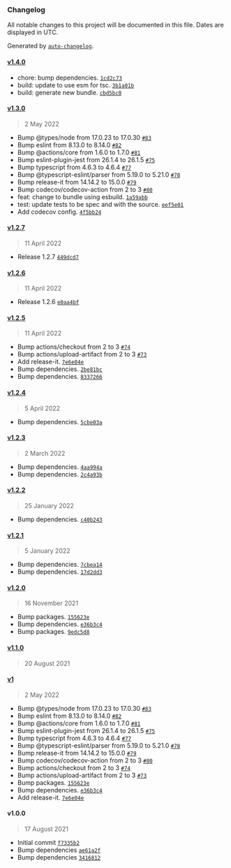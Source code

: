 ### Changelog

All notable changes to this project will be documented in this file. Dates are displayed in UTC.

Generated by [`auto-changelog`](https://github.com/CookPete/auto-changelog).

#### [v1.4.0](https://github.com/Codex-/await-remote-run/compare/v1.3.0...v1.4.0)

- chore: bump dependencies. [`1cd2c73`](https://github.com/Codex-/await-remote-run/commit/1cd2c731e1200a93ff8339356aa7fc7a285513c5)
- build: update to use esm for tsc. [`3b1a01b`](https://github.com/Codex-/await-remote-run/commit/3b1a01ba3ff9420e4294146dead425b820a08ce5)
- build: generate new bundle. [`cbd5bc0`](https://github.com/Codex-/await-remote-run/commit/cbd5bc0ce34c25a96c94fdf4160ce9a75ccf6cd9)

#### [v1.3.0](https://github.com/Codex-/await-remote-run/compare/v1.2.7...v1.3.0)

> 2 May 2022

- Bump @types/node from 17.0.23 to 17.0.30 [`#83`](https://github.com/Codex-/await-remote-run/pull/83)
- Bump eslint from 8.13.0 to 8.14.0 [`#82`](https://github.com/Codex-/await-remote-run/pull/82)
- Bump @actions/core from 1.6.0 to 1.7.0 [`#81`](https://github.com/Codex-/await-remote-run/pull/81)
- Bump eslint-plugin-jest from 26.1.4 to 26.1.5 [`#75`](https://github.com/Codex-/await-remote-run/pull/75)
- Bump typescript from 4.6.3 to 4.6.4 [`#77`](https://github.com/Codex-/await-remote-run/pull/77)
- Bump @typescript-eslint/parser from 5.19.0 to 5.21.0 [`#78`](https://github.com/Codex-/await-remote-run/pull/78)
- Bump release-it from 14.14.2 to 15.0.0 [`#79`](https://github.com/Codex-/await-remote-run/pull/79)
- Bump codecov/codecov-action from 2 to 3 [`#80`](https://github.com/Codex-/await-remote-run/pull/80)
- feat: change to bundle using esbuild. [`1a59abb`](https://github.com/Codex-/await-remote-run/commit/1a59abb4301ba91c1334a15e02b659053360d73d)
- test: update tests to be spec and with the source. [`eef5e01`](https://github.com/Codex-/await-remote-run/commit/eef5e01b4c81fdb626675dfaccc24030aa57321a)
- Add codecov config. [`4f5bb24`](https://github.com/Codex-/await-remote-run/commit/4f5bb2499941ff98674d086c1d24e3726c5dfdd5)

#### [v1.2.7](https://github.com/Codex-/await-remote-run/compare/v1.2.6...v1.2.7)

> 11 April 2022

- Release 1.2.7 [`449dcd7`](https://github.com/Codex-/await-remote-run/commit/449dcd7f16c55caed968041eef5f3f80d54749f7)

#### [v1.2.6](https://github.com/Codex-/await-remote-run/compare/v1.2.5...v1.2.6)

> 11 April 2022

- Release 1.2.6 [`e0aa4bf`](https://github.com/Codex-/await-remote-run/commit/e0aa4bf778d8c7cadf17965b04b1d0de05befa95)

#### [v1.2.5](https://github.com/Codex-/await-remote-run/compare/v1.2.4...v1.2.5)

> 11 April 2022

- Bump actions/checkout from 2 to 3 [`#74`](https://github.com/Codex-/await-remote-run/pull/74)
- Bump actions/upload-artifact from 2 to 3 [`#73`](https://github.com/Codex-/await-remote-run/pull/73)
- Add release-it. [`7e6e04e`](https://github.com/Codex-/await-remote-run/commit/7e6e04ea55aeeb33b9c4e4a587cc53c9c8af25f8)
- Bump dependencies. [`2be81bc`](https://github.com/Codex-/await-remote-run/commit/2be81bcc20a8b950735744d3b601477457f925f0)
- Bump dependencies. [`8337266`](https://github.com/Codex-/await-remote-run/commit/8337266c0a644f635febc10633cfd487e52041cc)

#### [v1.2.4](https://github.com/Codex-/await-remote-run/compare/v1.2.3...v1.2.4)

> 5 April 2022

- Bump dependencies. [`5cbe03a`](https://github.com/Codex-/await-remote-run/commit/5cbe03a4b35298a7fc52ccf5c17399778e9750aa)

#### [v1.2.3](https://github.com/Codex-/await-remote-run/compare/v1.2.2...v1.2.3)

> 2 March 2022

- Bump dependencies. [`4aa994a`](https://github.com/Codex-/await-remote-run/commit/4aa994a0c8a07ee76aaecd3e142a3d71208d4711)
- Bump dependencies. [`2c4a93b`](https://github.com/Codex-/await-remote-run/commit/2c4a93bd42a85b0312ad37bb5de49df34fb376ec)

#### [v1.2.2](https://github.com/Codex-/await-remote-run/compare/v1.2.1...v1.2.2)

> 25 January 2022

- Bump dependencies. [`c40b243`](https://github.com/Codex-/await-remote-run/commit/c40b243c92e43ac92f9399faeaa7c20f6b1edbfd)

#### [v1.2.1](https://github.com/Codex-/await-remote-run/compare/v1.2.0...v1.2.1)

> 5 January 2022

- Bump dependencies. [`7cbea14`](https://github.com/Codex-/await-remote-run/commit/7cbea14d138952dcc826050709c42327c4411c15)
- Bump dependencies. [`17d2dd3`](https://github.com/Codex-/await-remote-run/commit/17d2dd34ea64db2e5aec58058959bc739d5de23e)

#### [v1.2.0](https://github.com/Codex-/await-remote-run/compare/v1.1.0...v1.2.0)

> 16 November 2021

- Bump packages. [`155623e`](https://github.com/Codex-/await-remote-run/commit/155623e722f36fbb0b9d3947a1c36b4ab9403d84)
- Bump dependencies. [`e36b3c4`](https://github.com/Codex-/await-remote-run/commit/e36b3c4a7898bf551687527e069cae7942c081d1)
- Bump packages. [`9edc5d8`](https://github.com/Codex-/await-remote-run/commit/9edc5d8adff6b7e7d68df41f30f60844df01f0dc)

#### [v1.1.0](https://github.com/Codex-/await-remote-run/compare/v1...v1.1.0)

> 20 August 2021

#### [v1](https://github.com/Codex-/await-remote-run/compare/v1.0.0...v1)

> 2 May 2022

- Bump @types/node from 17.0.23 to 17.0.30 [`#83`](https://github.com/Codex-/await-remote-run/pull/83)
- Bump eslint from 8.13.0 to 8.14.0 [`#82`](https://github.com/Codex-/await-remote-run/pull/82)
- Bump @actions/core from 1.6.0 to 1.7.0 [`#81`](https://github.com/Codex-/await-remote-run/pull/81)
- Bump eslint-plugin-jest from 26.1.4 to 26.1.5 [`#75`](https://github.com/Codex-/await-remote-run/pull/75)
- Bump typescript from 4.6.3 to 4.6.4 [`#77`](https://github.com/Codex-/await-remote-run/pull/77)
- Bump @typescript-eslint/parser from 5.19.0 to 5.21.0 [`#78`](https://github.com/Codex-/await-remote-run/pull/78)
- Bump release-it from 14.14.2 to 15.0.0 [`#79`](https://github.com/Codex-/await-remote-run/pull/79)
- Bump codecov/codecov-action from 2 to 3 [`#80`](https://github.com/Codex-/await-remote-run/pull/80)
- Bump actions/checkout from 2 to 3 [`#74`](https://github.com/Codex-/await-remote-run/pull/74)
- Bump actions/upload-artifact from 2 to 3 [`#73`](https://github.com/Codex-/await-remote-run/pull/73)
- Bump packages. [`155623e`](https://github.com/Codex-/await-remote-run/commit/155623e722f36fbb0b9d3947a1c36b4ab9403d84)
- Bump dependencies. [`e36b3c4`](https://github.com/Codex-/await-remote-run/commit/e36b3c4a7898bf551687527e069cae7942c081d1)
- Add release-it. [`7e6e04e`](https://github.com/Codex-/await-remote-run/commit/7e6e04ea55aeeb33b9c4e4a587cc53c9c8af25f8)

#### v1.0.0

> 17 August 2021

- Initial commit [`f7335b2`](https://github.com/Codex-/await-remote-run/commit/f7335b28900d64080f6a5dec1372161b98765ccf)
- Bump dependencies [`ae61a2f`](https://github.com/Codex-/await-remote-run/commit/ae61a2fac8f77eb1879117597158a973458bfd8f)
- Bump dependencies [`3416812`](https://github.com/Codex-/await-remote-run/commit/3416812123460ff677547bf5a742afe2a1f7d841)
